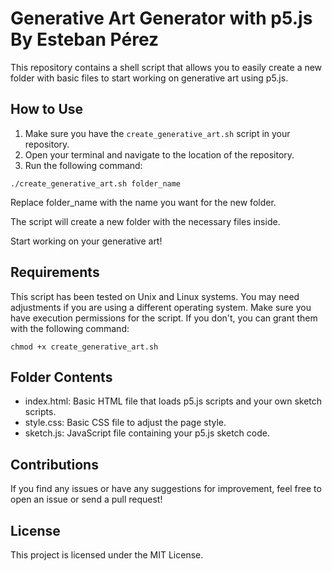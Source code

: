 # Generative Art Generator with p5.js By Esteban Pérez

This repository contains a shell script that allows you to easily create a new folder with basic files to start working on generative art using p5.js.

## How to Use

1. Make sure you have the `create_generative_art.sh` script in your repository.
2. Open your terminal and navigate to the location of the repository.
3. Run the following command:

```
./create_generative_art.sh folder_name
```

Replace folder_name with the name you want for the new folder.

The script will create a new folder with the necessary files inside.

Start working on your generative art!

## Requirements
This script has been tested on Unix and Linux systems. You may need adjustments if you are using a different operating system.
Make sure you have execution permissions for the script. If you don't, you can grant them with the following command:

```
chmod +x create_generative_art.sh
```

## Folder Contents
- index.html: Basic HTML file that loads p5.js scripts and your own sketch scripts.
- style.css: Basic CSS file to adjust the page style.
- sketch.js: JavaScript file containing your p5.js sketch code.

## Contributions
If you find any issues or have any suggestions for improvement, feel free to open an issue or send a pull request!

## License
This project is licensed under the MIT License.

